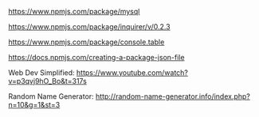 https://www.npmjs.com/package/mysql

https://www.npmjs.com/package/inquirer/v/0.2.3

https://www.npmjs.com/package/console.table

https://docs.npmjs.com/creating-a-package-json-file

Web Dev Simplified: https://www.youtube.com/watch?v=p3qvj9hO_Bo&t=317s

Random Name Generator: http://random-name-generator.info/index.php?n=10&g=1&st=3


